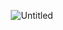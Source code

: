 <p align="center">
  <img src="https://github.com/user-attachments/assets/4ea9be20-0fa5-4f0d-9019-501689e6fc94" alt="Untitled">
</p>
